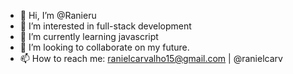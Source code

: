 - 👋 Hi, I’m @Ranieru
- 👀 I’m interested in full-stack development
- 🌱 I’m currently learning javascript
- 💞️ I’m looking to collaborate on my future.
- 📫 How to reach me: ranielcarvalho15@gmail.com | @ranielcarv

<!---
Ranieru/Ranieru is a ✨ special ✨ repository because its `README.md` (this file) appears on your GitHub profile.
You can click the Preview link to take a look at your changes.
--->
